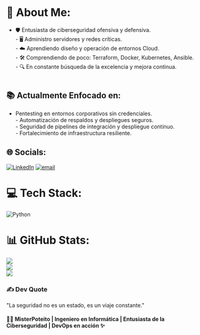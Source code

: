 # 💫 About Me:
- 🛡️ Entusiasta de ciberseguridad ofensiva y defensiva.<br>- 🖥️ Administro servidores y redes críticas.<br>- ☁️ Aprendiendo diseño y operación de entornos Cloud.<br>- 🛠️ Comprendiendo de poco: Terraform, Docker, Kubernetes, Ansible.<br>- 🔍 En constante búsqueda de la excelencia y mejora continua.<br><br>

## 📚 Actualmente Enfocado en:
- Pentesting en entornos corporativos sin credenciales.<br>- Automatización de respaldos y despliegues seguros.<br>- Seguridad de pipelines de integración y despliegue continuo.<br>- Fortalecimiento de infraestructura resiliente.


## 🌐 Socials:
[![LinkedIn](https://img.shields.io/badge/LinkedIn-%230077B5.svg?logo=linkedin&logoColor=white)](https://linkedin.com/in/https://www.linkedin.com/in/augusto-pfeifer-fuentes/) [![email](https://img.shields.io/badge/Email-D14836?logo=gmail&logoColor=white)](mailto:augustopfeifer.f@gmail.com) 

# 💻 Tech Stack:
![Python](https://img.shields.io/badge/python-3670A0?style=for-the-badge&logo=python&logoColor=ffdd54)
# 📊 GitHub Stats:
![](https://github-readme-stats.vercel.app/api?username=MisterPoteito&theme=shadow_green&hide_border=true&include_all_commits=false&count_private=false)<br/>
![](https://nirzak-streak-stats.vercel.app/?user=MisterPoteito&theme=shadow_green&hide_border=true)<br/>
![](https://github-readme-stats.vercel.app/api/top-langs/?username=MisterPoteito&theme=shadow_green&hide_border=true&include_all_commits=false&count_private=false&layout=compact)

### ✍️ Dev Quote
"La seguridad no es un estado, es un viaje constante."

#### 👩‍💻 MisterPoteito | Ingeniero en Informática | Entusiasta de la Ciberseguridad | DevOps en acción ✨
